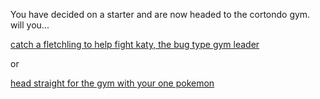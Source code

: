 You have decided on a starter and are now headed to the cortondo gym. will you...

[catch a fletchling to help fight katy, the bug type gym leader](cortondo-defeated.md)

or

[head straight for the gym with your one pokemon](defeated.md)